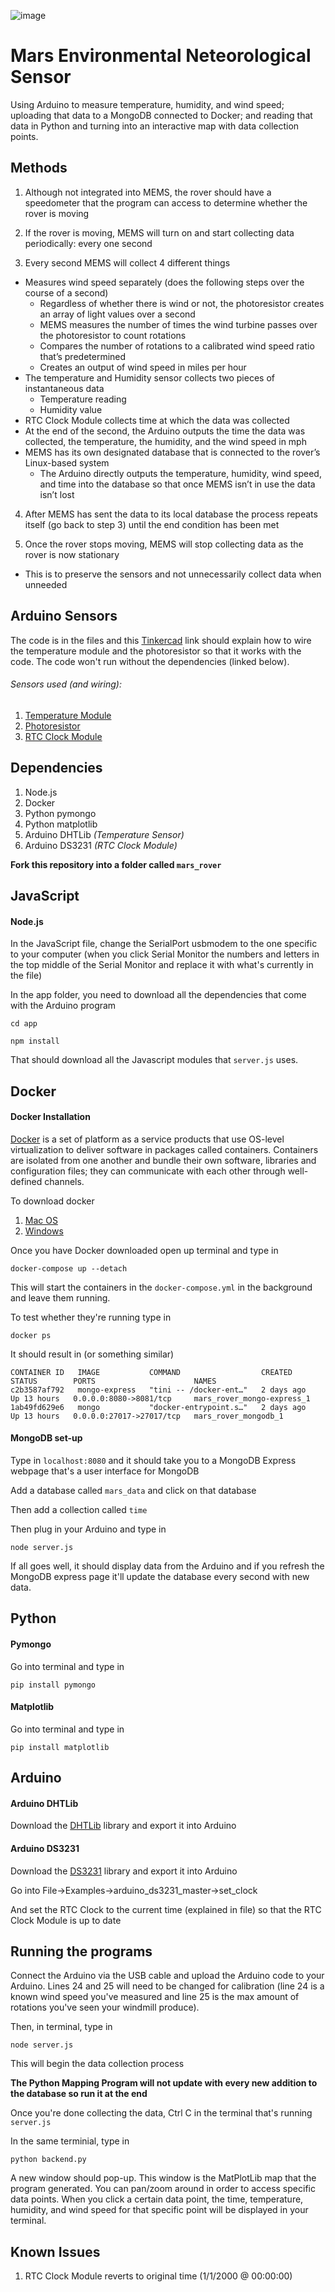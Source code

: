 ![image](https://user-images.githubusercontent.com/63820563/112520863-3f235380-8d72-11eb-8887-e8e97a85b63a.png)

# Mars Environmental Neteorological Sensor
Using Arduino to measure temperature, humidity, and wind speed; uploading that data to a MongoDB connected to Docker; and reading that data in Python and turning into an interactive map with data collection points.

## Methods

1. Although not integrated into MEMS, the rover should have a speedometer that the program can access to determine whether the rover is moving

2. If the rover is moving, MEMS will turn on and start collecting data periodically: every one second

3. Every second MEMS will collect 4 different things
  * Measures wind speed separately (does the following steps over the course of a second)
    * Regardless of whether there is wind or not, the photoresistor creates an array of light values over a second
    * MEMS measures the number of times the wind turbine passes over the photoresistor to count rotations
    * Compares the number of rotations to a calibrated wind speed ratio that’s predetermined
    * Creates an output of wind speed in miles per hour
  * The temperature and Humidity sensor collects two pieces of instantaneous data
    * Temperature reading
    * Humidity value
  * RTC Clock Module collects time at which the data was collected
  * At the end of the second, the Arduino outputs the time the data was collected, the temperature, the humidity, and the wind speed in mph
  * MEMS has its own designated database that is connected to the rover’s Linux-based system
    * The Arduino directly outputs the temperature, humidity, wind speed, and time into the database so that once MEMS isn’t in use the data isn’t lost

4. After MEMS has sent the data to its local database the process repeats itself (go back to step 3) until the end condition has been met

5. Once the rover stops moving, MEMS will stop collecting data as the rover is now stationary
  * This is to preserve the sensors and not unnecessarily collect data when unneeded


## Arduino Sensors

The code is in the files and this [Tinkercad](https://www.tinkercad.com/things/3Bx4iry3SNl-glorious-juttuli-waasa/editel?sharecode=aK2YVIqy-7f960M9g8wX9HleBGZAU93_4haH3hX_W7Y) link should explain how to wire the temperature module and the photoresistor so that it works with the code. The code won't run without the dependencies (linked below).

###### Sensors used (and wiring):
1. [Temperature Module](https://www.tinkercad.com/things/3Bx4iry3SNl-glorious-juttuli-waasa/editel?sharecode=aK2YVIqy-7f960M9g8wX9HleBGZAU93_4haH3hX_W7Y)
2. [Photoresistor](https://www.tinkercad.com/things/3Bx4iry3SNl-glorious-juttuli-waasa/editel?sharecode=aK2YVIqy-7f960M9g8wX9HleBGZAU93_4haH3hX_W7Y)
3. [RTC Clock Module](https://www.instructables.com/Arduino-Nano-DS1302-Real-Time-ClockRTC-With-Visuin/)

## Dependencies
1. Node.js
2. Docker
3. Python pymongo
4. Python matplotlib
5. Arduino DHTLib *(Temperature Sensor)*
6. Arduino DS3231 *(RTC Clock Module)*

**Fork this repository into a folder called `mars_rover`**

## JavaScript

#### Node.js

In the JavaScript file, change the SerialPort usbmodem to the one specific to your computer (when you click Serial Monitor the numbers and letters in the top middle of the Serial Monitor and replace it with what's currently in the file)


In the app folder, you need to download all the dependencies that come with the Arduino program

```cd app```

```npm install```


That should download all the Javascript modules that `server.js` uses.

## Docker

#### Docker Installation

[Docker](https://www.docker.com/get-started) is a set of platform as a service products that use OS-level virtualization to deliver software in packages called containers. Containers are isolated from one another and bundle their own software, libraries and configuration files; they can communicate with each other through well-defined channels.

To download docker
1. [Mac OS](https://docs.docker.com/docker-for-mac/install/)
2. [Windows](https://docs.docker.com/docker-for-windows/install-windows-home/)

Once you have Docker downloaded open up terminal and type in

```docker-compose up --detach```

This will start the containers in the `docker-compose.yml` in the background and leave them running.

To test whether they're running type in

```docker ps```

It should result in (or something similar)

```
CONTAINER ID   IMAGE           COMMAND                  CREATED      STATUS        PORTS                      NAMES
c2b3587af792   mongo-express   "tini -- /docker-ent…"   2 days ago   Up 13 hours   0.0.0.0:8080->8081/tcp     mars_rover_mongo-express_1
1ab49fd629e6   mongo           "docker-entrypoint.s…"   2 days ago   Up 13 hours   0.0.0.0:27017->27017/tcp   mars_rover_mongodb_1
```

#### MongoDB set-up

Type in `localhost:8080` and it should take you to a MongoDB Express webpage that's a user interface for MongoDB

Add a database called `mars_data` and click on that database

Then add a collection called `time`

Then plug in your Arduino and type in 

```node server.js```

If all goes well, it should display data from the Arduino and if you refresh the MongoDB express page it'll update the database every second with new data.

## Python

#### Pymongo

Go into terminal and type in

```pip install pymongo```

#### Matplotlib

Go into terminal and type in

```pip install matplotlib```

## Arduino

#### Arduino DHTLib

Download the [DHTLib](https://www.circuitbasics.com/wp-content/uploads/2015/10/DHTLib.zip) library and export it into Arduino

#### Arduino DS3231

Download the [DS3231](https://github.com/msparks/arduino-ds1302) library and export it into Arduino

Go into File->Examples->arduino_ds3231_master->set_clock

And set the RTC Clock to the current time (explained in file) so that the RTC Clock Module is up to date

## Running the programs

Connect the Arduino via the USB cable and upload the Arduino code to your Arduino. Lines 24 and 25 will need to be changed for calibration (line 24 is a known wind speed you've measured and line 25 is the max amount of rotations you've seen your windmill produce).

Then, in terminal, type in 

```node server.js```

This will begin the data collection process

**The Python Mapping Program will not update with every new addition to the database so run it at the end**

Once you're done collecting the data, Ctrl C in the terminal that's running `server.js`

In the same terminial, type in 

```python backend.py``` 

A new window should pop-up. This window is the MatPlotLib map that the program generated. You can pan/zoom around in order to access specific data points. When you click a certain data point, the time, temperature, humidity, and wind speed for that specific point will be displayed in your terminal.

## Known Issues

1. RTC Clock Module reverts to original time (1/1/2000 @ 00:00:00)
